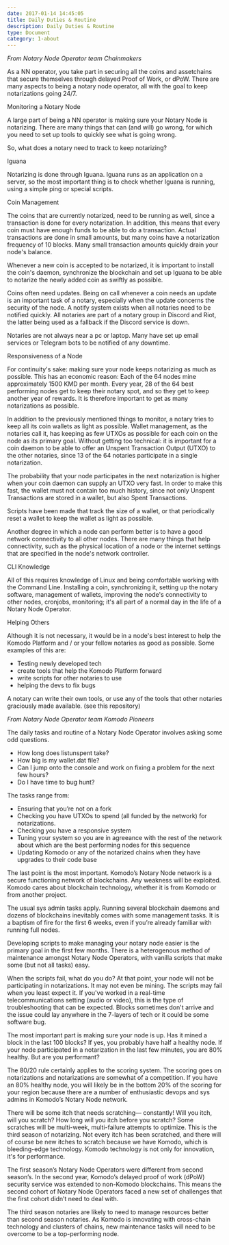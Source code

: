 ```yaml
---
date: 2017-01-14 14:45:05
title: Daily Duties & Routine
description: Daily Duties & Routine
type: Document
category: 1-about
---
```


*From Notary Node Operator team Chainmakers*

As a NN operator, you take part in securing all the coins and assetchains that secure themselves through delayed Proof of Work, or dPoW. There are many aspects to being a notary node operator, all with the goal to keep notarizations going 24/7.

Monitoring a Notary Node

A large part of being a NN operator is making sure your Notary Node is notarizing. There are many things that can (and will) go wrong, for which you need to set up tools to quickly see what is going wrong.

So, what does a notary need to track to keep notarizing?

Iguana

Notarizing is done through Iguana. Iguana runs as an application on a server, so the most important thing is to check whether Iguana is running, using a simple ping or special scripts.

Coin Management

The coins that are currently notarized, need to be running as well, since a transaction is done for every notarization.
In addition, this means that every coin must have enough funds to be able to do a transaction. Actual transactions are done in small amounts, but many coins have a notarization frequency of 10 blocks. Many small transaction amounts quickly drain your node's balance.

Whenever a new coin is accepted to be notarized, it is important to install the coin's daemon, synchronize the blockchain and set up Iguana to be able to notarize the newly added coin as swiftly as possible.

Coins often need updates. Being on call whenever a coin needs an update is an important task of a notary, especially when the update concerns the security of the node. A notify system exists when all notaries need to be notified quickly. All notaries are part of a notary group in Discord and Riot, the latter being used as a fallback if the Discord service is down.

Notaries are not always near a pc or laptop. Many have set up email services or Telegram bots to be notified of any downtime.

Responsiveness of a Node

For continuity's sake: making sure your node keeps notarizing as much as possible. This has an economic reason:
Each of the 64 nodes mine approximately 1500 KMD per month. Every year, 28 of the 64 best performing nodes get to keep their notary spot, and so they get to keep another year of rewards. It is therefore important to get as many notarizations as possible.

In addition to the previously mentioned things to monitor, a notary tries to keep all its coin wallets as light as possible. Wallet management, as the notaries call it, has keeping as few UTXOs as possible for each coin on the node as its primary goal.
Without getting too technical: it is important for a coin daemon to be able to offer an Unspent Transaction Output (UTXO) to the other notaries, since 13 of the 64 notaries participate in a single notarization.

The probability that your node participates in the next notarization is higher when your coin daemon can supply an UTXO very fast. In order to make this fast, the wallet must not contain too much history, since not only Unspent Transactions are stored in a wallet, but also Spent Transactions.

Scripts have been made that track the size of a wallet, or that periodically reset a wallet to keep the wallet as light as possible.

Another degree in which a node can perform better is to have a good network connectivity to all other nodes. There are many things that help connectivity, such as the physical location of a node or the internet settings that are specified in the node's network controller.

CLI Knowledge

All of this requires knowledge of Linux and being comfortable working with the Command Line. Installing a coin, synchronizing it, setting up the notary software, management of wallets, improving the node's connectivity to other nodes, cronjobs, monitoring; it's all part of a normal day in the life of a Notary Node Operator.

Helping Others

Although it is not necessary, it would be in a node's best interest to help the Komodo Platform and / or your fellow notaries as good as possible. Some examples of this are:

- Testing newly developed tech
- create tools that help the Komodo Platform forward
- write scripts for other notaries to use
- helping the devs to fix bugs

A notary can write their own tools, or use any of the tools that other notaries graciously made available. (see this repository)


*From Notary Node Operator team Komodo Pioneers*

The daily tasks and routine of a Notary Node Operator involves asking some odd questions.
- How long does listunspent take?
- How big is my wallet.dat file?
- Can I jump onto the console and work on fixing a problem for the next few hours?
- Do I have time to bug hunt?

The tasks range from:
- Ensuring that you’re not on a fork
- Checking you have UTXOs to spend (all funded by the network) for notarizations.
- Checking you have a responsive system
- Tuning your system so you are in agreeance with the rest of the network about which are the best performing nodes for this sequence
- Updating Komodo or any of the notarized chains when they have upgrades to their code base

The last point is the most important. Komodo’s Notary Node network is a secure functioning network of blockchains. Any weakness will be exploited.  Komodo cares about blockchain technology, whether it is from Komodo or from another project.

The usual sys admin tasks apply. Running several blockchain daemons and dozens of blockchains inevitably comes with some management tasks. It is a baptism of fire for the first 6 weeks, even if you’re already familiar with running full nodes.

Developing scripts to make managing your notary node easier is the primary goal in the first few months. There is a heterogenous method of maintenance amongst Notary Node Operators, with vanilla scripts that make some (but not all tasks) easy. 

When the scripts fail, what do you do? At that point, your node will not be participating in notarizations. It may not even be mining. The scripts may fail when you least expect it. If you've worked in a real-time telecommunications setting (audio or video), this is the type of troubleshooting that can be expected. Blocks sometimes don't arrive and the issue could lay anywhere in the 7-layers of tech or it could be some software bug.

The most important part is making sure your node is up. Has it mined a block in the last 100 blocks?  If yes, you probably have half a healthy node. If your node participated in a notarization in the last few minutes, you are 80% healthy. But are you performant?

The 80/20 rule certainly applies to the scoring system. The scoring goes on notarizations and notarizations are somewhat of a competition. If you have an 80% healthy node, you will likely be in the bottom 20% of the scoring for your region because there are a number of enthusiastic devops and sys admins in Komodo’s Notary Node network.

There will be some itch that needs scratching— constantly!  Will you itch, will you scratch?  How long will you itch before you scratch?  Some scratches will be multi-week, multi-failure attempts to optimize. This is the third season of notarizing. Not every itch has been scratched, and there will of course be new itches to scratch because we have Komodo, which is bleeding-edge technology. Komodo technology is not only for innovation, it's for performance.

The first season’s Notary Node Operators were different from second season’s.  In the second year, Komodo’s delayed proof of work (dPoW) security service was extended to non-Komodo blockchains. This means the second cohort of Notary Node Operators faced a new set of challenges that the first cohort didn’t need to deal with. 

The third season notaries are likely to need to manage resources better than second season notaries. As Komodo is innovating with cross-chain technology and clusters of chains, new maintenance tasks will need to be overcome to be a top-performing node.

